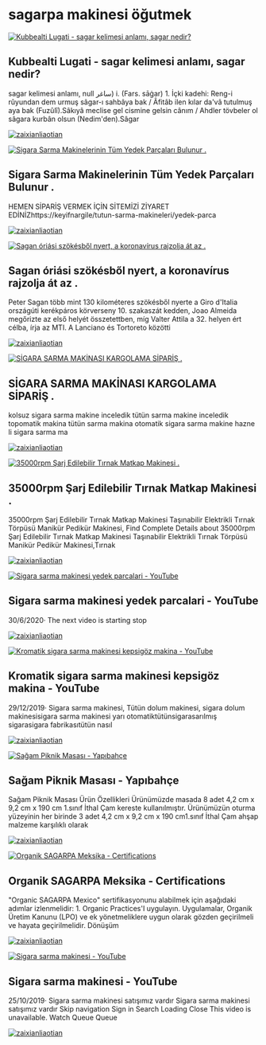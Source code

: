 # sagarpa makinesi öğutmek
<a href="https://mnn.zoosnet.net/LR/Chatpre.aspx?id=MNN94995150&p=https://topgrinding.com/" target="_blank">![Kubbealti Lugati - sagar kelimesi anlamı, sagar nedir?](https://github.com/technlg/images/blob/main/60.jpg)</a>
## Kubbealti Lugati - sagar kelimesi anlamı, sagar nedir?
sagar kelimesi anlamı, null ﺳﺎﻏﺮ) i. (Fars. sāġar) 1. İçki kadehi: Reng-i rûyundan dem urmuş sâgar-ı sahbâya bak / Âfitâb ilen kılar da'vâ tutulmuş aya bak (Fuzûlî).Sâkıyâ meclise gel cismine gelsin cânım / Ahdler tövbeler ol sâgara kurbân olsun (Nedim'den).Sâgar 
<a href="https://mnn.zoosnet.net/LR/Chatpre.aspx?id=MNN94995150&p=https://topgrinding.com/" target="_blank"><img src="https://github.com/technlg/images/raw/main/chat11.jpg" alt="zaixianliaotian"/></a><a href="//whatsapp.shibangsoft.com/WhatsApp.php" ><img src="https://github.com/technlg/images/raw/main/chat11.png" alt=""></a>
<a href="https://mnn.zoosnet.net/LR/Chatpre.aspx?id=MNN94995150&p=https://topgrinding.com/" target="_blank">![Sigara Sarma Makinelerinin Tüm Yedek Parçaları Bulunur .](https://github.com/technlg/images/blob/main/37.jpg)</a>
## Sigara Sarma Makinelerinin Tüm Yedek Parçaları Bulunur .
HEMEN SİPARİŞ VERMEK İÇİN SİTEMİZİ ZİYARET EDİNİZhttps://keyifnargile/tutun-sarma-makineleri/yedek-parca
<a href="https://mnn.zoosnet.net/LR/Chatpre.aspx?id=MNN94995150&p=https://topgrinding.com/" target="_blank"><img src="https://github.com/technlg/images/raw/main/chat11.jpg" alt="zaixianliaotian"/></a><a href="//whatsapp.shibangsoft.com/WhatsApp.php" ><img src="https://github.com/technlg/images/raw/main/chat11.png" alt=""></a>
<a href="https://mnn.zoosnet.net/LR/Chatpre.aspx?id=MNN94995150&p=https://topgrinding.com/" target="_blank">![Sagan óriási szökésből nyert, a koronavírus rajzolja át az .](https://github.com/technlg/images/blob/main/36.jpg)</a>
## Sagan óriási szökésből nyert, a koronavírus rajzolja át az .
Peter Sagan több mint 130 kilométeres szökésből nyerte a Giro d'Italia országúti kerékpáros körverseny 10. szakaszát kedden, Joao Almeida megőrizte az első helyét összetettben, míg Valter Attila a 32. helyen ért célba, írja az MTI. A Lanciano és Tortoreto közötti 
<a href="https://mnn.zoosnet.net/LR/Chatpre.aspx?id=MNN94995150&p=https://topgrinding.com/" target="_blank"><img src="https://github.com/technlg/images/raw/main/chat11.jpg" alt="zaixianliaotian"/></a><a href="//whatsapp.shibangsoft.com/WhatsApp.php" ><img src="https://github.com/technlg/images/raw/main/chat11.png" alt=""></a>
<a href="https://mnn.zoosnet.net/LR/Chatpre.aspx?id=MNN94995150&p=https://topgrinding.com/" target="_blank">![SİGARA SARMA MAKİNASI KARGOLAMA SİPARİŞ .](https://github.com/technlg/images/blob/main/41.jpg)</a>
## SİGARA SARMA MAKİNASI KARGOLAMA SİPARİŞ .
kolsuz sigara sarma makine inceledik tütün sarma makine inceledik topomatik makina tütün sarma makina otomatik sigara sarma makine hazne li sigara sarma ma
<a href="https://mnn.zoosnet.net/LR/Chatpre.aspx?id=MNN94995150&p=https://topgrinding.com/" target="_blank"><img src="https://github.com/technlg/images/raw/main/chat11.jpg" alt="zaixianliaotian"/></a><a href="//whatsapp.shibangsoft.com/WhatsApp.php" ><img src="https://github.com/technlg/images/raw/main/chat11.png" alt=""></a>
<a href="https://mnn.zoosnet.net/LR/Chatpre.aspx?id=MNN94995150&p=https://topgrinding.com/" target="_blank">![35000rpm Şarj Edilebilir Tırnak Matkap Makinesi .](https://github.com/technlg/images/blob/main/14.jpg)</a>
## 35000rpm Şarj Edilebilir Tırnak Matkap Makinesi .
35000rpm Şarj Edilebilir Tırnak Matkap Makinesi Taşınabilir Elektrikli Tırnak Törpüsü Manikür Pedikür Makinesi, Find Complete Details about 35000rpm Şarj Edilebilir Tırnak Matkap Makinesi Taşınabilir Elektrikli Tırnak Törpüsü Manikür Pedikür Makinesi,Tırnak 
<a href="https://mnn.zoosnet.net/LR/Chatpre.aspx?id=MNN94995150&p=https://topgrinding.com/" target="_blank"><img src="https://github.com/technlg/images/raw/main/chat11.jpg" alt="zaixianliaotian"/></a><a href="//whatsapp.shibangsoft.com/WhatsApp.php" ><img src="https://github.com/technlg/images/raw/main/chat11.png" alt=""></a>
<a href="https://mnn.zoosnet.net/LR/Chatpre.aspx?id=MNN94995150&p=https://topgrinding.com/" target="_blank">![Sigara sarma makinesi yedek parcalari - YouTube](https://github.com/technlg/images/blob/main/37.jpg)</a>
## Sigara sarma makinesi yedek parcalari - YouTube
30/6/2020· The next video is starting stop
<a href="https://mnn.zoosnet.net/LR/Chatpre.aspx?id=MNN94995150&p=https://topgrinding.com/" target="_blank"><img src="https://github.com/technlg/images/raw/main/chat11.jpg" alt="zaixianliaotian"/></a><a href="//whatsapp.shibangsoft.com/WhatsApp.php" ><img src="https://github.com/technlg/images/raw/main/chat11.png" alt=""></a>
<a href="https://mnn.zoosnet.net/LR/Chatpre.aspx?id=MNN94995150&p=https://topgrinding.com/" target="_blank">![Kromatik sigara sarma makinesi kepsigöz makina - YouTube](https://github.com/technlg/images/blob/main/39.jpg)</a>
## Kromatik sigara sarma makinesi kepsigöz makina - YouTube
29/12/2019· Sigara sarma makinesi, Tütün dolum makinesi, sigara dolum makinesisigara sarma makinesi yarı otomatiktütünsigarasarılmış sigarasigara fabrikasıtütün nasıl 
<a href="https://mnn.zoosnet.net/LR/Chatpre.aspx?id=MNN94995150&p=https://topgrinding.com/" target="_blank"><img src="https://github.com/technlg/images/raw/main/chat11.jpg" alt="zaixianliaotian"/></a><a href="//whatsapp.shibangsoft.com/WhatsApp.php" ><img src="https://github.com/technlg/images/raw/main/chat11.png" alt=""></a>
<a href="https://mnn.zoosnet.net/LR/Chatpre.aspx?id=MNN94995150&p=https://topgrinding.com/" target="_blank">![Sağam Piknik Masası - Yapıbahçe](https://github.com/technlg/images/blob/main/53.jpg)</a>
## Sağam Piknik Masası - Yapıbahçe
Sağam Piknik Masası Ürün Özellikleri Ürünümüzde masada 8 adet 4,2 cm x 9,2 cm x 190 cm 1.sınıf İthal Çam kereste kullanılmıştır. Ürünümüzün oturma yüzeyinin her birinde 3 adet 4,2 cm x 9,2 cm x 190 cm1.sınıf İthal Çam ahşap malzeme karşılıklı olarak
<a href="https://mnn.zoosnet.net/LR/Chatpre.aspx?id=MNN94995150&p=https://topgrinding.com/" target="_blank"><img src="https://github.com/technlg/images/raw/main/chat11.jpg" alt="zaixianliaotian"/></a><a href="//whatsapp.shibangsoft.com/WhatsApp.php" ><img src="https://github.com/technlg/images/raw/main/chat11.png" alt=""></a>
<a href="https://mnn.zoosnet.net/LR/Chatpre.aspx?id=MNN94995150&p=https://topgrinding.com/" target="_blank">![Organik SAGARPA Meksika - Certifications](https://github.com/technlg/images/blob/main/32.jpg)</a>
## Organik SAGARPA Meksika - Certifications
"Organic SAGARPA Mexico" sertifikasyonunu alabilmek için aşağıdaki adımlar izlenmelidir: 1. Organic Practices'I uygulayın. Uygulamalar, Organik Üretim Kanunu (LPO) ve ek yönetmeliklere uygun olarak gözden geçirilmeli ve hayata geçirilmelidir. Dönüşüm 
<a href="https://mnn.zoosnet.net/LR/Chatpre.aspx?id=MNN94995150&p=https://topgrinding.com/" target="_blank"><img src="https://github.com/technlg/images/raw/main/chat11.jpg" alt="zaixianliaotian"/></a><a href="//whatsapp.shibangsoft.com/WhatsApp.php" ><img src="https://github.com/technlg/images/raw/main/chat11.png" alt=""></a>
<a href="https://mnn.zoosnet.net/LR/Chatpre.aspx?id=MNN94995150&p=https://topgrinding.com/" target="_blank">![Sigara sarma makinesi - YouTube](https://github.com/technlg/images/blob/main/46.jpg)</a>
## Sigara sarma makinesi - YouTube
25/10/2019· Sigara sarma makinesi satışımız vardır Sigara sarma makinesi satışımız vardır Skip navigation Sign in Search Loading Close This video is unavailable. Watch Queue Queue
<a href="https://mnn.zoosnet.net/LR/Chatpre.aspx?id=MNN94995150&p=https://topgrinding.com/" target="_blank"><img src="https://github.com/technlg/images/raw/main/chat11.jpg" alt="zaixianliaotian"/></a><a href="//whatsapp.shibangsoft.com/WhatsApp.php" ><img src="https://github.com/technlg/images/raw/main/chat11.png" alt=""></a>
